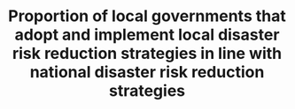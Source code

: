 ---
data_non_statistical: false
date_metadata_updated: July 2018 (Kali Kong)
goal_meta_link: http://unstats.un.org/sdgs/files/metadata-compilation/Metadata-Goal-1.pdf
goal_meta_link_page: 21
graph: binary
graph_status_notes: Posted
graph_title: Has the US established national and local disaster risk reduction strategies?
graph_type: line
graph_type_description: null
has_metadata: false
indicator: 1.5.4
indicator_name: Proportion of local governments that adopt and implement local disaster
  risk reduction strategies in line with national disaster risk reduction strategies
indicator_sort_order: 01-05-04
indicator_variable: disaster_rsk_rdctn
layout: indicator
periodicity: Annual
permalink: /1-5-4/
published: true
reporting_status: complete
sdg_goal: 1
source_active_1: true
source_agency_staff_email_1: Elan_P_Strait@nsc.eop.gov
source_agency_staff_name_1: Elan Strait
source_agency_survey_dataset_1: National Security Council/Executive Office of the
  President
source_notes_1: null
source_title_1: null
source_url_1: https://www.dhs.gov/presidential-policy-directive-8-national-preparedness
target: By 2030, build the resilience of the poor and those in vulnerable situations
  and reduce their exposure and vulnerability to climate-related extreme events and
  other economic, social and environmental shocks and disasters.
target_id: '1.5'
title: Proportion of local governments that adopt and implement local disaster risk
  reduction strategies in line with national disaster risk reduction strategies
un_designated_tier: '2'
unit_of_measure: Yes/No
us_method_of_computation: 'US Presidential Policy Directive 8: National Preparedness,
  including the National Preparedness Goal and the National Preparedness System'
variable_description: null
variable_notes: null
---